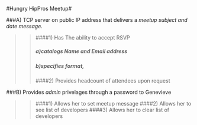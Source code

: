 #Hungry HipPros Meetup#

###A) TCP server on public IP address that delivers a *meetup subject and date message.*
>>####1) Has The ability to accept RSVP 
>>##### a)catalogs *Name* and *Email address*
>>##### b)specifies format,
>>####2) Provides headcount of attendees upon request

###B) Provides *admin* privelages through a password to Genevieve
>>####1) Allows her to set meetup message
>>####2) Allows her to see list of developers
>>####3) Allows her to clear list of developers




	

